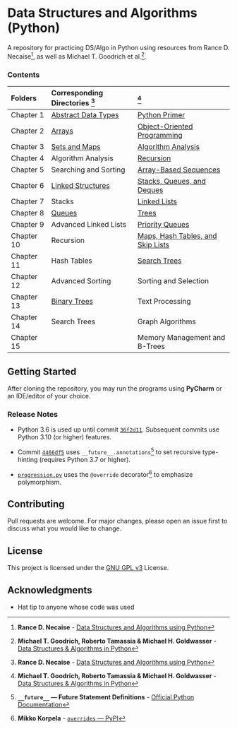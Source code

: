 # Data Structures and Algorithms (Python)

A repository for practicing DS/Algo in Python using resources from 
Rance D. Necaise<span title="Rance D. Necaise - Data Structures and Algorithms using Python">[^1]</span>,
as well as Michael T. Goodrich et al.<span title="Michael T. Goodrich, Roberto Tamassia & Michael H. Goldwasser - Data Structures & Algorithms in Python">[^2]</span>.

### Contents

| Folders    | Corresponding Directories            [^1] | [^2]                                                    |
|:-----------|:------------------------------------------|:--------------------------------------------------------|
| Chapter 1  | [Abstract Data Types](RDNecaise/Chapter1) | [Python Primer](Goodrich/Chapter1)                      |
| Chapter 2  | [Arrays](RDNecaise/Chapter2)              | [Object-Oriented Programming](Goodrich/Chapter2)        |
| Chapter 3  | [Sets and Maps](RDNecaise/Chapter3)       | [Algorithm Analysis](Goodrich/Chapter3)                 |
| Chapter 4  | Algorithm Analysis                        | [Recursion](Goodrich/Chapter4)                          |
| Chapter 5  | Searching and Sorting                     | [Array-Based Sequences](Goodrich/Chapter5)              |
| Chapter 6  | [Linked Structures](RDNecaise/Chapter6)   | [Stacks, Queues, and Deques](Goodrich/Chapter6)         |
| Chapter 7  | Stacks                                    | [Linked Lists](Goodrich/Chapter7)                       |
| Chapter 8  | [Queues](RDNecaise/Chapter8)              | [Trees](Goodrich/Chapter8)                              |
| Chapter 9  | Advanced Linked Lists                     | [Priority Queues](Goodrich/Chapter9)                    |
| Chapter 10 | Recursion                                 | [Maps, Hash Tables, and Skip Lists](Goodrich/Chapter10) |
| Chapter 11 | Hash Tables                               | [Search Trees](Goodrich/Chapter11)                      |
| Chapter 12 | Advanced Sorting                          | Sorting and Selection                                   |
| Chapter 13 | [Binary Trees](RDNecaise/Chapter13)       | Text Processing                                         |
| Chapter 14 | Search Trees                              | Graph Algorithms                                        |
| Chapter 15 |                                           | Memory Management and B-Trees                           |

## Getting Started

After cloning the repository, you may run the programs using **PyCharm** or an IDE/editor of your choice. 

### Release Notes

- Python 3.6 is used up until commit [`36f2d11`](https://github.com/awwalm/DSAlgoPy/commit/36f2d11). 
Subsequent commits use Python 3.10 (or higher) features.

- Commit [`4466df5`](https://github.com/awwalm/DSAlgoPy/commit/4466df5) uses 
<span title=" __future__ — Future Statement Definitions - Official Python Documentation">`__future__.annotations`[^3]</span> 
to set recursive type-hinting (requires Python 3.7 or higher).

- [`progression.py`](Goodrich/Chapter2/progression.py) uses the `@override` decorator[^4] to emphasize polymorphism.

## Contributing

Pull requests are welcome. For major changes, please open an issue first to discuss what you would like to change.

## License

This project is licensed under the [GNU GPL v3](https://choosealicense.com/licenses/gpl-3.0/) License.

## Acknowledgments

* Hat tip to anyone whose code was used

<!-- Footnotes -->

[^1]: **Rance D. Necaise** - [Data Structures and Algorithms using Python](
                            https://www.amazon.com/Data-Structures-Algorithms-Using-Python/dp/0470618299)

[^2]: **Michael T. Goodrich, Roberto Tamassia & Michael H. Goldwasser** - [Data Structures & Algorithms in Python](
                            https://www.wiley.com/en-us/Data+Structures+and+Algorithms+in+Python-p-9781118290279)

[^3]: **`__future__` — Future Statement Definitions** - [Official Python Documentation](
                            https://docs.python.org/3.11/library/__future__.html)

[^4]: **Mikko Korpela** - [`overrides` — PyPI](
                            https://pypi.org/project/overrides/)
